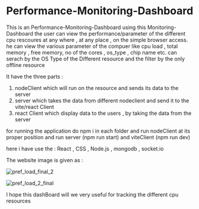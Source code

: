 # Performance-Monitoring-Dashboard

This is an Performance-Monitoring-Dashboard using this Monitoring-Dashboard the user can 
view the performance/parameter of the different cpu rescoures at any where , at any place , on the 
simple browser access. he can view the various parameter of the compuer like cpu load , total memory , free memory,
no of the cores , os_type , chip name etc. can serach by the OS Type of the Different resource and the filter by the only 
offline resource

It have the three parts :<br>
1) nodeClient which will run on the resource and sends its data to the server <br>
2) server which takes the data from different nodeclient and send it to the vite/react Client<br>
3) react Client which display data to the users , by taking the data from the server<br>

for running the application do npm i in each folder and run nodeClient at its proper position
and run server (npm run start) and viteClient (npm run dev)

here i have use the : React , CSS , Node.js , mongodb , socket.io

The website image is given as :

![pref_load_final_2](https://github.com/sujal-jain-347/Performance-Monitoring-Dashboard-/assets/136954858/e2373f20-7c94-46df-bb13-dbe2f4c45786)

![pref_load_2_final](https://github.com/sujal-jain-347/Performance-Monitoring-Dashboard-/assets/136954858/6a624e64-0bf9-49da-9d0f-7ce8582960a9)

I hope this dashBoard will we very useful for tracking the different cpu resources  
